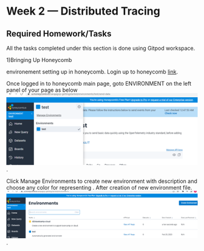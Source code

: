 # Week 2 — Distributed Tracing

## Required Homework/Tasks
All the tasks completed under this section is done using Gitpod workspace.

1)Bringing Up Honeycomb

environement setting up in honeycomb.
Login up to honeycomb [link](https://ui.honeycomb.io/).

Once logged in to honeycomb main page, goto ENVIRONMENT on the left panel of your page as below
![honeycomb](assets/honeycmb1.PNG).

Click Manage Environments to create new environment with description and choose any color for representing .
After creation of new environment file.
![new environment created](assets/new_env_created_honeycmb.PNG).
